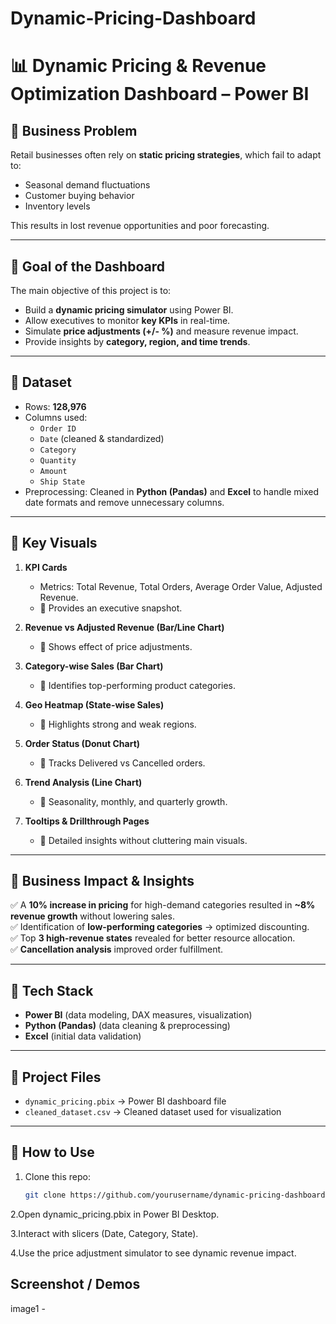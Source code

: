# Dynamic-Pricing-Dashboard
# 📊 Dynamic Pricing & Revenue Optimization Dashboard – Power BI  

## 🔹 Business Problem  
Retail businesses often rely on **static pricing strategies**, which fail to adapt to:  
- Seasonal demand fluctuations  
- Customer buying behavior  
- Inventory levels  

This results in lost revenue opportunities and poor forecasting.  

---

## 🔹 Goal of the Dashboard  
The main objective of this project is to:  
- Build a **dynamic pricing simulator** using Power BI.  
- Allow executives to monitor **key KPIs** in real-time.  
- Simulate **price adjustments (+/- %)** and measure revenue impact.  
- Provide insights by **category, region, and time trends**.  

---

## 🔹 Dataset  
- Rows: **128,976**  
- Columns used:  
  - `Order ID`  
  - `Date` (cleaned & standardized)  
  - `Category`  
  - `Quantity`  
  - `Amount`  
  - `Ship State`  
- Preprocessing: Cleaned in **Python (Pandas)** and **Excel** to handle mixed date formats and remove unnecessary columns.  

---

## 🔹 Key Visuals  

1. **KPI Cards**  
   - Metrics: Total Revenue, Total Orders, Average Order Value, Adjusted Revenue.  
   - 📌 Provides an executive snapshot.  

2. **Revenue vs Adjusted Revenue (Bar/Line Chart)**  
   - 📌 Shows effect of price adjustments.  

3. **Category-wise Sales (Bar Chart)**  
   - 📌 Identifies top-performing product categories.  

4. **Geo Heatmap (State-wise Sales)**  
   - 📌 Highlights strong and weak regions.  

5. **Order Status (Donut Chart)**  
   - 📌 Tracks Delivered vs Cancelled orders.  

6. **Trend Analysis (Line Chart)**  
   - 📌 Seasonality, monthly, and quarterly growth.  

7. **Tooltips & Drillthrough Pages**  
   - 📌 Detailed insights without cluttering main visuals.  

---

## 🔹 Business Impact & Insights  

✅ A **10% increase in pricing** for high-demand categories resulted in **~8% revenue growth** without lowering sales.  
✅ Identification of **low-performing categories** → optimized discounting.  
✅ Top **3 high-revenue states** revealed for better resource allocation.  
✅ **Cancellation analysis** improved order fulfillment.  

---

## 🔹 Tech Stack  
- **Power BI** (data modeling, DAX measures, visualization)  
- **Python (Pandas)** (data cleaning & preprocessing)  
- **Excel** (initial data validation)  

---

## 🔹 Project Files  
- `dynamic_pricing.pbix` → Power BI dashboard file  
- `cleaned_dataset.csv` → Cleaned dataset used for visualization  

---

## 🔹 How to Use  
1. Clone this repo:  
   ```bash
   git clone https://github.com/yourusername/dynamic-pricing-dashboard.git
2.Open dynamic_pricing.pbix in Power BI Desktop.

3.Interact with slicers (Date, Category, State).

4.Use the price adjustment simulator to see dynamic revenue impact.

## Screenshot / Demos
image1 - 
